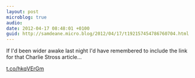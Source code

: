 ```yaml
---
layout: post
microblog: true
audio: 
date: 2012-04-17 08:48:01 +0100
guid: http://samdeane.micro.blog/2012/04/17/t192157454786760704.html
---
```

If I'd been wider awake last night I'd have remembered to include the link for that Charlie Stross article...

[t.co/hkqVErGm](http://t.co/hkqVErGm)
